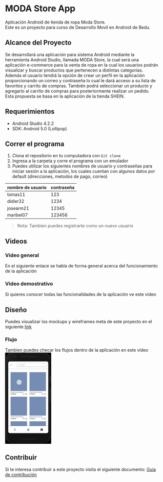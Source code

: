 # MODA Store App
Aplicación Android de tienda de ropa Moda Store. <br>
Este es un proyecto para curso de Desarrollo Movil en Android de Bedu.

## Alcance del Proyecto
Se desarrollará una aplicación para sistema Android mediante la herramienta Android Studio, llamada MODA Store, la cual será una aplicación e-commerce para la venta de ropa en la cual los usuarios podrán visualizar y buscar productos que pertenecen a distintas categorías. Además el usuario tendrá la opción de crear un perfil en la aplicación proporcionando un correo y contraseña lo cual le dará acceso a su lista de favoritos y carrito de compras. También podrá seleccionar un producto y agregarlo al carrito de compras para posteriormente realizar un pedido.  Esta propuesta se basa en la aplicación de la tienda SHEIN.

## Requerimientos
- Android Studio 4.2.2
- SDK: Android 5.0 (Lollipop)

## Correr el programa
1. Clona el repositorio en tu computadora con `Git clone`
2. Ingresa a la carpeta y corre el programa con un emulador
3. Puedes utilizar los siguientes nombres de usuario y contraseñas para iniciar sesión a la aplicación, los cuales cuentan con algunos datos por default (direcciones, metodos de pago, correo) 

nombre de usuario | contraseña |
--- | --- |
tomas11 | 123 |
didier32 | 1234 |
josearm21 | 12345 |
maribel07 | 123456 |

> Nota: Tambien puedes registrarte como un nuevo usuario 

## Videos
### Video general
En el siguiente enlace se habla de forma general acerca del funcionamiento de la aplicación

### Video demostrativo
Si quieres conocer todas las funcionalidades de la aplicación ve este video

## Diseño 
Puedes visualizar los mockups y wireframes meta de este proyecto en el siguiente [link](https://www.figma.com/file/CgTBCmmRmLiYO1QwHiP2KQ/MODA-Store-Project?node-id=0%3A1) 

### Flujo
Tambien puedes checar los flujos dentro de la aplicación en este video
<br>
<img src="images/flow.gif" width="30%">

## Contribuir
Si te interesa contribuir a este proyecto visita el siguiente documento: [Guia de contribución](https://github.com/marmelendez/moda-store-android-app/blob/master/CONTRIBUIR.md)
